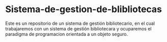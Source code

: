 # Sistema-de-gestion-de-blibliotecas
Este es un repositorio de un sistema de gestión bibliotecario, en el cual trabajaremos con un sistema de gestión bibliotecara y ocuparemos el paradigma de programacion orientada a un objeto seguro.
